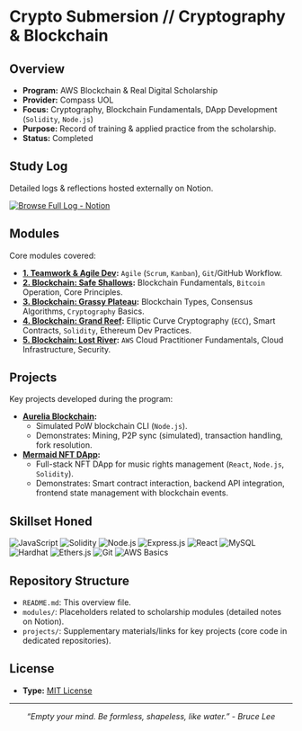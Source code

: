 # Crypto Submersion // Cryptography & Blockchain

## Overview

*   **Program:** AWS Blockchain & Real Digital Scholarship
*   **Provider:** Compass UOL
*   **Focus:** Cryptography, Blockchain Fundamentals, DApp Development (`Solidity`, `Node.js`)
*   **Purpose:** Record of training & applied practice from the scholarship.
*   **Status:** Completed

## Study Log

Detailed logs & reflections hosted externally on Notion.

[![Browse Full Log - Notion](https://img.shields.io/badge/Browse%20Full%20Log-Notion-%23000000?style=for-the-badge&logo=notion&logoColor=FFFFFF)](https://sky-clock-04e.notion.site/Crypto-Submersion-10c0cf477938801ebda8e0059ccb94b7?pvs=4)

## Modules

Core modules covered:

*   **[1. Teamwork & Agile Dev](https://sky-clock-04e.notion.site/10d0cf47793880e88008d2969baad064?v=43eaeedb151747f89e3fac0d19b85023):** `Agile` (`Scrum`, `Kanban`), `Git`/GitHub Workflow.
*   **[2. Blockchain: Safe Shallows](https://sky-clock-04e.notion.site/10d0cf477938804c8175d3fa04be2702?v=fc87071403e249ef86c44c2dbf09e581):** Blockchain Fundamentals, `Bitcoin` Operation, Core Principles.
*   **[3. Blockchain: Grassy Plateau](https://sky-clock-04e.notion.site/10f0cf4779388023b51ccbe7edaf9a8b?v=1b1c2dd9d08f479ea28b44bc68ecbd22&pvs=4):** Blockchain Types, Consensus Algorithms, `Cryptography` Basics.
*   **[4. Blockchain: Grand Reef](https://sky-clock-04e.notion.site/13d0cf47793880178faaebf82e586e3f?v=f545f1d2f28544398a4d4252bd9eaabc):** Elliptic Curve Cryptography (`ECC`), Smart Contracts, `Solidity`, Ethereum Dev Practices.
*   **[5. Blockchain: Lost River](https://sky-clock-04e.notion.site/1770cf477938804dadc2d0a3b0910542?v=fa10c52483324d8eb1ed160d20ccccd9&pvs=4):** `AWS` Cloud Practitioner Fundamentals, Cloud Infrastructure, Security.

## Projects

Key projects developed during the program:

*   **[Aurelia Blockchain](https://github.com/vasconcel/aurelia-blockchain):**
    *   Simulated PoW blockchain CLI (`Node.js`).
    *   Demonstrates: Mining, P2P sync (simulated), transaction handling, fork resolution.
*   **[Mermaid NFT DApp](https://github.com/vasconcel/mermaid-NFT):**
    *   Full-stack NFT DApp for music rights management (`React`, `Node.js`, `Solidity`).
    *   Demonstrates: Smart contract interaction, backend API integration, frontend state management with blockchain events.

## Skillset Honed

<p align="left">
  <!-- Languages -->
  <img src="https://img.shields.io/badge/JavaScript-%23000000?style=for-the-badge&logo=javascript&logoColor=FFFFFF" alt="JavaScript"/>
  <img src="https://img.shields.io/badge/Solidity-%23000000?style=for-the-badge&logo=solidity&logoColor=FFFFFF" alt="Solidity"/>
  <!-- Backend / Web -->
  <img src="https://img.shields.io/badge/Node.js-%23000000?style=for-the-badge&logo=node.js&logoColor=FFFFFF" alt="Node.js"/>
  <img src="https://img.shields.io/badge/Express-%23000000?style=for-the-badge&logo=express&logoColor=FFFFFF" alt="Express.js"/>
  <img src="https://img.shields.io/badge/React-%23000000?style=for-the-badge&logo=react&logoColor=FFFFFF" alt="React"/>
  <img src="https://img.shields.io/badge/MySQL-%23000000?style=for-the-badge&logo=mysql&logoColor=FFFFFF" alt="MySQL"/>
  <!-- Blockchain Tools -->
  <img src="https://img.shields.io/badge/Hardhat-%23000000?style=for-the-badge&logo=hardhat&logoColor=FFFFFF" alt="Hardhat"/>
  <img src="https://img.shields.io/badge/Ethers.js-%23000000?style=for-the-badge&logo=ethereum&logoColor=FFFFFF" alt="Ethers.js"/>
  <!-- General Tools -->
  <img src="https://img.shields.io/badge/Git-%23000000?style=for-the-badge&logo=git&logoColor=FFFFFF" alt="Git"/>
  <img src="https://img.shields.io/badge/AWS-%23000000?style=for-the-badge&logo=amazon-aws&logoColor=FFFFFF" alt="AWS Basics"/>
</p>

## Repository Structure

*   `README.md`: This overview file.
*   `modules/`: Placeholders related to scholarship modules (detailed notes on Notion).
*   `projects/`: Supplementary materials/links for key projects (core code in dedicated repositories).

## License

*   **Type:** [MIT License](LICENSE)

---

<p align="center">
  <i>“Empty your mind. Be formless, shapeless, like water.” - Bruce Lee</i>
</p>
